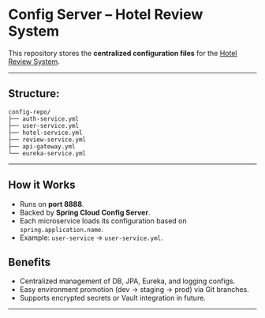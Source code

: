 # Config Server – Hotel Review System
This repository stores the **centralized configuration files** for the [Hotel Review System](https://github.com/Priyabharti5/hotel-review-system).

---

## Structure:
```
config-repo/
├── auth-service.yml
├── user-service.yml
├── hotel-service.yml
├── review-service.yml
├── api-gateway.yml
└── eureka-service.yml

```

---

## How it Works
- Runs on **port 8888**.
- Backed by **Spring Cloud Config Server**.
- Each microservice loads its configuration based on `spring.application.name`.  
- Example: `user-service` → `user-service.yml`.

## Benefits
- Centralized management of DB, JPA, Eureka, and logging configs.
- Easy environment promotion (dev → staging → prod) via Git branches.
- Supports encrypted secrets or Vault integration in future.

---
